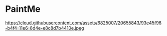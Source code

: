 # PaintMe

https://cloud.githubusercontent.com/assets/6825007/20655843/93e45f96-b4f4-11e6-8d4e-e8c8d7b4410e.jpeg
